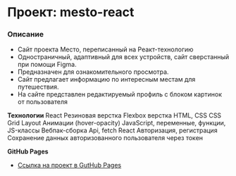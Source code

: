 # Проект: mesto-react

### Описание
* Сайт проекта Место, переписанный на Реакт-технологию
* Одностраничный, адаптивный для всех устройств, сайт сверстанный при помощи Figma.
* Предназначен для ознакомительного просмотра.
* Сайт предлагает информацию по интересным местам для путешествия.
* На сайте представлен редактируемый профиль с блоком картинок от пользователя

**Технологии**
React
Резиновая верстка
Flexbox верстка
HTML, CSS
CSS Grid Layout
Анимации (hover-opacity)
JavaScript, переменные, функции, JS-классы
Вебпак-сборка
Api, fetch
React
Авторизация, регистрация
Сохранение данных авторизованного пользователя через токен

**GitHub Pages**
* [Ссылка на проект в GutHub Pages](https://wayhito.github.io/mesto-react/)